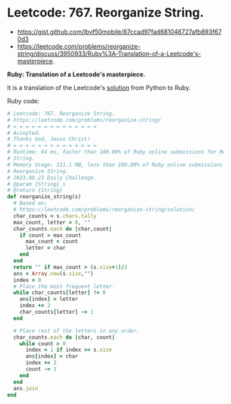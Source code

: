 # Leetcode: 767. Reorganize String.

- https://gist.github.com/lbvf50mobile/87ccad97fad681046727afb893f670d3
- https://leetcode.com/problems/reorganize-string/discuss/3950933/Ruby%3A-Translation-of-a-Leetcode's-masterpiece.

**Ruby: Translation of a Leetcode's masterpiece.**

It is a translation of the Leetcode's [solution](https://leetcode.com/problems/reorganize-string/solution/) from Python to Ruby.

Ruby code:
```Ruby
# Leetcode: 767. Reorganize String.
# https://leetcode.com/problems/reorganize-string/
# = = = = = = = = = = = = = =
# Accepted.
# Thanks God, Jesus Christ!
# = = = = = = = = = = = = = =
# Runtime: 64 ms, faster than 100.00% of Ruby online submissions for Reorganize
# String.
# Memory Usage: 211.1 MB, less than 100.00% of Ruby online submissions for
# Reorganize String.
# 2023.08.23 Daily Challenge.
# @param {String} s
# @return {String}
def reorganize_string(s)
  # Based on:
  # https://leetcode.com/problems/reorganize-string/solution/
  char_counts = s.chars.tally
  max_count, letter = 0, ""
  char_counts.each do |char,count|
    if count > max_count
      max_count = count
      letter = char
    end
  end
  return "" if max_count > (s.size+1)/2
  ans = Array.new(s.size,"")
  index = 0
  # Place the most frequent letter.
  while char_counts[letter] != 0
    ans[index] = letter
    index += 2
    char_counts[letter] -= 1
  end

  # Place rest of the letters in any order.
  char_counts.each do |char, count|
    while count > 0
      index = 1 if index >= s.size 
      ans[index] = char
      index += 2
      count -= 1
    end
  end
  ans.join
end
```
